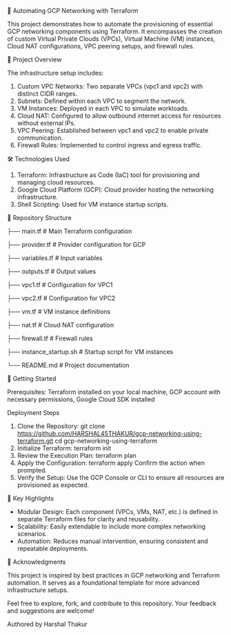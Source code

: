🚀 Automating GCP Networking with Terraform

This project demonstrates how to automate the provisioning of essential GCP networking components using Terraform. It encompasses the creation of custom Virtual Private Clouds (VPCs), Virtual Machine (VM) instances, Cloud NAT configurations, VPC peering setups, and firewall rules.​

🧩 Project Overview

The infrastructure setup includes:​
1. Custom VPC Networks: Two separate VPCs (vpc1 and vpc2) with distinct CIDR ranges.
2. Subnets: Defined within each VPC to segment the network.
3. VM Instances: Deployed in each VPC to simulate workloads.
4. Cloud NAT: Configured to allow outbound internet access for resources without external IPs.
5. VPC Peering: Established between vpc1 and vpc2 to enable private communication.
6. Firewall Rules: Implemented to control ingress and egress traffic.​

🛠️ Technologies Used
1. Terraform: Infrastructure as Code (IaC) tool for provisioning and managing cloud resources.
2. Google Cloud Platform (GCP): Cloud provider hosting the networking infrastructure.
3. Shell Scripting: Used for VM instance startup scripts.​

📁 Repository Structure

├── main.tf                # Main Terraform configuration

├── provider.tf            # Provider configuration for GCP

├── variables.tf           # Input variables

├── outputs.tf             # Output values

├── vpc1.tf                # Configuration for VPC1

├── vpc2.tf                # Configuration for VPC2

├── vm.tf                  # VM instance definitions

├── nat.tf                 # Cloud NAT configuration

├── firewall.tf            # Firewall rules

├── instance_startup.sh    # Startup script for VM instances

└── README.md              # Project documentation

🚀 Getting Started

Prerequisites: Terraform installed on your local machine, GCP account with necessary permissions, Google Cloud SDK installed​

Deployment Steps
1. Clone the Repository: git clone https://github.com/HARSHAL45THAKUR/gcp-networking-using-terraform.git
cd gcp-networking-using-terraform
2. Initialize Terraform: terraform init
3. Review the Execution Plan: terraform plan
4. Apply the Configuration: terraform apply
Confirm the action when prompted.
5. Verify the Setup: Use the GCP Console or CLI to ensure all resources are provisioned as expected.

📌 Key Highlights
* Modular Design: Each component (VPCs, VMs, NAT, etc.) is defined in separate Terraform files for clarity and reusability.
* Scalability: Easily extendable to include more complex networking scenarios.
* Automation: Reduces manual intervention, ensuring consistent and repeatable deployments.​

🤝 Acknowledgments

This project is inspired by best practices in GCP networking and Terraform automation. It serves as a foundational template for more advanced infrastructure setups.​

Feel free to explore, fork, and contribute to this repository. Your feedback and suggestions are welcome!​

Authored by Harshal Thakur